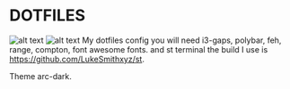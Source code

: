 # DOTFILES
![alt text](https://cdn.discordapp.com/attachments/453276566122659844/560325173958541312/unknown.png)
![alt text](https://cdn.discordapp.com/attachments/560328809094840320/560328858319192074/unknown.png)
My dotfiles config
you will need i3-gaps, polybar, feh, range, compton, font awesome fonts.
and st terminal the build I use is https://github.com/LukeSmithxyz/st.

Theme arc-dark.

